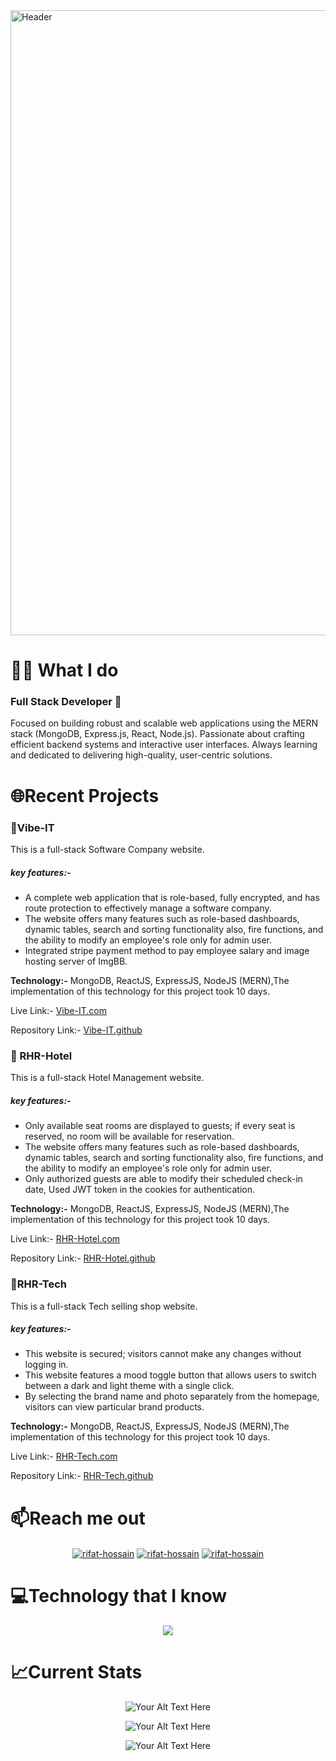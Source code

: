 <img src="https://github.com/rifat-hossain07/rifat-hossain07/blob/main/output-onlinegiftools.gif" alt="Header" width="1000">

<h1 align="left">🧑🏻 What I do</h1>
<P>
 <h3>Full Stack Developer 🚀</h3>
Focused on building robust and scalable web applications using the MERN stack (MongoDB, Express.js, React, Node.js). Passionate about crafting efficient backend systems and interactive user interfaces. Always learning and dedicated to delivering high-quality, user-centric solutions.
</P>



 <h1>🌐Recent Projects</h1>
 <h3>💼Vibe-IT</h3>
This is a full-stack Software Company website.
<h5>key features:-</h5>
<ul>
  <li>A complete web application that is role-based, fully encrypted, and has route protection to effectively manage a software company.</li>
  <li>The website offers many features such as role-based dashboards, dynamic tables, search and sorting functionality also, fire functions, and the ability to modify an employee's role only for admin user.</li>
  <li>Integrated stripe payment method to pay employee salary and image hosting server of ImgBB.</li>
  </ul>
  <p>
<b>Technology:-</b> MongoDB, ReactJS, ExpressJS, NodeJS (MERN),The implementation of this technology for this project took 10 days.
</p>
<p>
Live Link:-  <a href="https://vibe-it.web.app/">Vibe-IT.com</a>
</p>
<p>
Repository Link:- <a href="https://github.com/rifat-hossain07/Vibe-IT-Web.git">Vibe-IT.github</a>
</p>

 <h3>🏨 RHR-Hotel</h3>
This is a full-stack Hotel Management website.
<h5>key features:-</h5>
<ul>
  <li>Only available seat rooms are displayed to guests; if every seat is reserved, no room will be available for reservation.</li>
  <li>The website offers many features such as role-based dashboards, dynamic tables, search and sorting functionality also, fire functions, and the ability to modify an employee's role only for admin user.</li>
  <li>Only authorized guests are able to modify their scheduled check-in date, Used JWT token in the cookies for authentication.</li>
  </ul>
  <p>
<b>Technology:-</b> MongoDB, ReactJS, ExpressJS, NodeJS (MERN),The implementation of this technology for this project took 10 days.
</p>
<p>
Live Link:-  <a href="https://rhr-hote-2.surge.sh/">RHR-Hotel.com</a>
</p>
<p>
Repository Link:- <a href="https://github.com/Rifatbd0789/RHR-Hotel-Web.git">RHR-Hotel.github</a>
</p>
 
<h3>🛒RHR-Tech</h3>
This is a full-stack Tech selling shop website.
<h5>key features:-</h5>
<ul>
  <li>This website is secured; visitors cannot make any changes without logging in.</li>
  <li>This website features a mood toggle button that allows users to switch between a dark and light theme with a single click.</li>
  <li>By selecting the brand name and photo separately from the homepage, visitors can view particular brand products.</li>
  </ul>
  <p>
<b>Technology:-</b> MongoDB, ReactJS, ExpressJS, NodeJS (MERN),The implementation of this technology for this project took 10 days.
</p>
<p>
Live Link:-  <a href="https://rhr-tech.web.app/">RHR-Tech.com</a>
</p>
<p>
Repository Link:- <a href="https://github.com/Rifatbd0789/RHR-Tech-Web.git">RHR-Tech.github</a>
</p>


<h1 align="left">📫Reach me out</h1>
<p align="center">
<a href="https://linkedin.com/in/rifat-rabbi"><img align="center" src="https://skillicons.dev/icons?i=linkedin" alt="rifat-hossain" /></a>
<a href="mailto:rifatrabby78@gmail.com"><img align="center" src="https://img.icons8.com/color/65/apple-mail.png" alt="rifat-hossain" /></a>
<a href="https://www.facebook.com/risam.ahmed.3"><img align="center" src="https://img.icons8.com/color/65/facebook.png" alt="rifat-hossain" /></a>
</p>

<h1 align="left">💻Technology that I know</h1>
<p align="center">
   <a href="https://skillicons.dev">  
  <img src="https://skillicons.dev/icons?i=js,tailwind,react,express,nodejs,mongodb,bootstrap,materialui,nextjs" />
  </a>
</p>

<h1 align="left">📈Current Stats</h1>
<p align="center">
  <img src="https://github-readme-streak-stats.herokuapp.com?user=rifat-hossain07&theme=react&border_radius=5&card_width=1000" alt="Your Alt Text Here">
</p>
<p align="center">
  <img src="http://github-profile-summary-cards.vercel.app/api/cards/repos-per-language?username=rifat-hossain07&theme=react" alt="Your Alt Text Here">
</p>

<p align="center">
  <img src="http://github-profile-summary-cards.vercel.app/api/cards/profile-details?username=rifat-hossain07&theme=react" alt="Your Alt Text Here">
</p>


<!--
**rifat-hossain07/rifat-hossain07** is a ✨ _special_ ✨ repository because its `README.md` (this file) appears on your GitHub profile.

Here are some ideas to get you started:

- 🔭 I’m currently working on ...
- 🌱 I’m currently learning ...
- 👯 I’m looking to collaborate on ...
- 🤔 I’m looking for help with ...
- 💬 Ask me about ...
- 📫 How to reach me: ...
- 😄 Pronouns: ...
- ⚡ Fun fact: ...
-->
